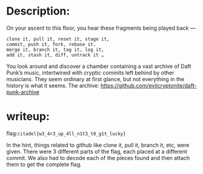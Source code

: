# Description: 

On your ascent to this floor, you hear these fragments being played back —
```
clone it, pull it, reset it, stage it, 
commit, push it, fork, rebase it. 
merge it, branch it, tag it, log it, 
add it, stash it, diff, untrack it …
```
You look around and discover a chamber containing a vast archive of Daft Punk’s music, intertwined with cryptic commits left behind by other musicians. They seem ordinary at first glance, but not everything in the history is what it seems. The archive: https://github.com/evilcryptonite/daft-punk-archive
# writeup: 
flag:```citadel{w3_4r3_up_4ll_n1t3_t0_g1t_lucky}```

In the hint, things related to github like clone it, pull it, branch it, etc, were given. There were 3 different parts of the flag, each placed at a different commit. We also had to decode each of the pieces found and then attach them to get the complete flag. 
